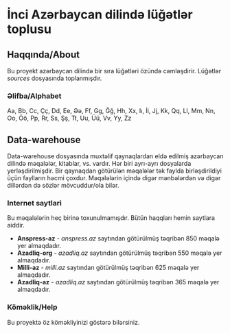 # İnci Azərbaycan dilində lüğətlər toplusu

## Haqqında/About
Bu proyekt azərbaycan dilində bir sıra lüğətləri özündə cəmləşdirir. Lüğətlər *sources* dosyasında toplanmışdır. 

### Əlifba/Alphabet
Aa, Bb, Cc, Çç, Dd, Ee, Əə, Ff, Gg, Ğğ, Hh, Xx, Iı, İi, Jj, Kk, Qq, Ll, Mm, Nn, Oo, Öö, Pp, Rr, Ss, Şş, Tt, Uu, Üü, Vv, Yy, Zz

## Data-warehouse
Data-warehouse dosyasında muxtəlif qaynaqlardan eldə edilmiş azərbaycan dilində məqalələr, kitablar, vs. vardır. Hər biri ayrı-ayrı dosyalarda yerləşdirilmişdir. Bir qaynaqdan götürülən məqalələr tək faylda birləşdirildiyi üçün faylların həcmi çoxdur.
Məqalələrin içində digər mənbələrdən və digər dillərdən də sözlər mövcuddur/ola bilər.

### Internet saytlari
Bu məqalələrin heç birinə toxunulmamışdır. Bütün haqqları hemin saytlara aiddir.

- **Anspress-az** - *anspress.az* saytından götürülmüş təqribən 850 məqalə yer almaqdadır.
- **Azadliq-org** - *azadliq.az* saytından götürülmüş təqribən 550 məqalə yer almaqdadır.
- **Milli-az** - *milli.az* saytından götürülmüş təqribən 625 məqalə yer almaqdadır.
- **Azadliq-az** - *azadliq.az* saytından götürülmüş təqribən 365 məqalə yer almaqdadır.


### Köməklik/Help
Bu proyektə öz köməkliyinizi göstərə bilərsiniz.
